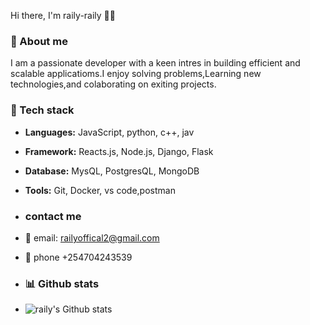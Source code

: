 Hi there, I'm raily-raily 👋🏻 

### 🚀 About me
I am a passionate developer with a keen intres in building efficient and scalable applicatioms.I enjoy solving problems,Learning new technologies,and colaborating on exiting projects. 

### 🔧 Tech stack 
- **Languages:** JavaScript, python, c++, jav
-  **Framework:** Reacts.js, Node.js, Django, Flask
-   **Database:** MysQL, PostgresQL, MongoDB
-  **Tools:** Git, Docker, vs code,postman

-  ### contact me
-  📨 email: railyoffical2@gmail.com
-  📱 phone +254704243539
- ### 📊 Github stats
- ![raily's Github stats](https://github-readme-stats.vercel.app/api?username=raily-raily)
